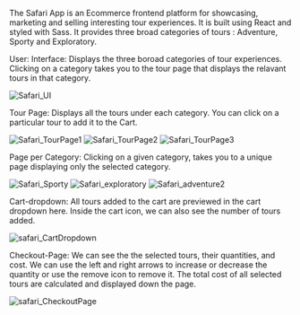 The Safari App is an Ecommerce frontend platform for showcasing, marketing and selling interesting tour experiences. It is built using React and styled with Sass. It provides three broad categories of tours : Adventure, Sporty and Exploratory.

User: Interface: Displays the three boroad categories of tour experiences. Clicking on a category takes you to the tour page that displays the relavant tours in that category.

![Safari_UI](https://github.com/Stephen-Afari/safari/assets/62534292/9d2851b8-06a5-4e85-a3fe-d103d15e5715)

Tour Page: Displays all the tours under each category. You can click on a particular tour to add it to the Cart.

![Safari_TourPage1](https://github.com/Stephen-Afari/safari/assets/62534292/bcd1b531-e710-4014-ac11-7041d0d65882)
![Safari_TourPage2](https://github.com/Stephen-Afari/safari/assets/62534292/4361720a-36bb-4505-8640-9ff08650fa82)
![Safari_TourPage3](https://github.com/Stephen-Afari/safari/assets/62534292/0963cc77-4b23-4f8e-b885-5698111eff6e)

Page per Category: Clicking on a given category, takes you to a unique page displaying only the selected category.

![Safari_Sporty](https://github.com/Stephen-Afari/safari/assets/62534292/899810ba-8df3-409a-96cc-6a8630a76fce)
![Safari_exploratory](https://github.com/Stephen-Afari/safari/assets/62534292/6525c77e-9acd-42a5-8738-da8cd45e944f)
![Safari_adventure2](https://github.com/Stephen-Afari/safari/assets/62534292/7acb4dec-79cb-4aaf-8b53-33ba0269924c)

Cart-dropdown: All tours added to the cart are previewed in the cart dropdown here. Inside the cart icon, we can also see the number of tours added.

![safari_CartDropdown](https://github.com/Stephen-Afari/safari/assets/62534292/9ee512f2-f6f0-4a4b-a5e3-95c1657a7875)

Checkout-Page: We can see the the selected tours, their quantities, and cost. We can use the left and right arrows to increase or decrease the quantity or use the remove icon to remove it. The total cost of all selected tours are calculated and displayed down the page.

![safari_CheckoutPage](https://github.com/Stephen-Afari/safari/assets/62534292/79336ced-fec9-47e7-bc5e-179eb3b5d602)





